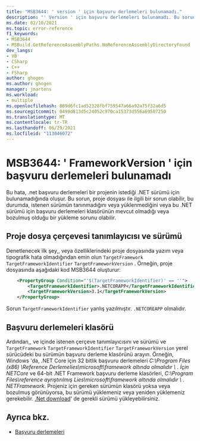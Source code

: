 ```yaml
---
title: "MSB3644: ' version ' için başvuru derlemeleri bulunamadı."
description: "' Version ' için başvuru derlemeleri bulunamadı. Bu sorunu çözmek için, bu Framework sürümü için Geliştirici paketini (SDK/hedefleme paketi) veya uygulamanızı yeniden hedefleyin. .NET Framework Geliştirici paketlerini şurada indirebilirsiniz: https://aka.ms/msbuild/developerpacks"
ms.date: 02/10/2021
ms.topic: error-reference
f1_keywords:
- MSB3644
- MSBuild.GetReferenceAssemblyPaths.NoReferenceAssemblyDirectoryFound
dev_langs:
- VB
- CSharp
- C++
- FSharp
author: ghogen
ms.author: ghogen
manager: jmartens
ms.workload:
- multiple
ms.openlocfilehash: 889d6fc1ad52328fbf759547a66a92a75f32a6d5
ms.sourcegitcommit: 0499d813d5c24052c970ca15373d556a69507250
ms.translationtype: MT
ms.contentlocale: tr-TR
ms.lasthandoff: 06/29/2021
ms.locfileid: "113046072"
---
```

# <a name="msb3644-the-reference-assemblies-for-frameworkversion-were-not-found"></a>MSB3644: ' FrameworkVersion ' için başvuru derlemeleri bulunamadı

Bu hata, .net başvuru derlemeleri bir projenin istediği .NET sürümü için bulunamadığında oluşur. Bu sorun, proje dosyası ile ilgili bir sorun olabilir, bu durumda, istenen sürümün tanınmadığını veya yüklenmediğini veya bu .NET sürümü için başvuru derlemeleri klasörünün mevcut olmadığı veya bozulmuş olduğu bir yükleme sorunu olabilir.

## <a name="project-file-framework-identifier-and-version"></a>Proje dosya çerçevesi tanımlayıcısı ve sürümü

Denetlenecek ilk şey,, veya özelliklerindeki proje dosyasında yazım veya tipografik hata olmadığından emin olun `TargetFramework` `TargetFrameworkIdentifier` `TargetFrameworkVersion` . Örneğin, proje dosyasında aşağıdaki kod MSB3644 oluşturur:

```xml
    <PropertyGroup Condition="'$(TargetFrameworkIdentifier)' == ''">
        <TargetFrameworkIdentifier>.NETCORAPP</TargetFrameworkIdentifier>
        <TargetFrameworkVersion>3.1</TargetFrameworkVersion>
    </PropertyGroup>
```

Sorun `TargetFrameworkIdentifier` yanlış yazılmıştır. `.NETCOREAPP` olmalıdır.

## <a name="reference-assemblies-folder"></a>Başvuru derlemeleri klasörü

Ardından,, ve içinde istenen çerçeve tanımlayıcısını ve sürümü ve `TargetFramework` `TargetFrameworkIdentifier` `TargetFrameworkVersion` yerel sürücüdeki bu sürümün başvuru derleme klasörünü arayın.  Örneğin, Windows 'da, .NET Core için 32 bitlik başvuru derlemeleri *C:\Program Files (x86) \Reference Derlemelies\microsoft\framework altında olmalıdır \\ . İçin NETCore* ve 64-bit .NET Framework başvuru derleme klasörleri, *C:\Program Files\reference ayrıştırılmış Lies\microsoft\framework altında olmalıdır \\ . NETFramework*. Projeniz için gereken sürümün klasörü yoksa veya bozulmuş görünüyorsa, bu sürümü yüklemeniz veya yeniden yüklemeniz gerekebilir. [.Net download](https://dotnet.microsoft.com/download/)' de gerekli sürümü yükleyebilirsiniz.

## <a name="see-also"></a>Ayrıca bkz.

- [Başvuru derlemeleri](/dotnet/standard/assembly/reference-assemblies)
